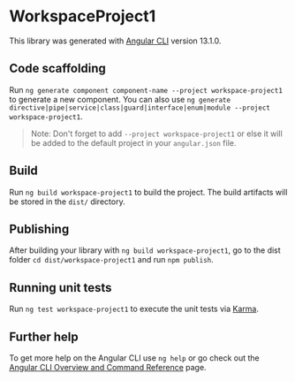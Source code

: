 # WorkspaceProject1

This library was generated with [Angular CLI](https://github.com/angular/angular-cli) version 13.1.0.

## Code scaffolding

Run `ng generate component component-name --project workspace-project1` to generate a new component. You can also use `ng generate directive|pipe|service|class|guard|interface|enum|module --project workspace-project1`.
> Note: Don't forget to add `--project workspace-project1` or else it will be added to the default project in your `angular.json` file. 

## Build

Run `ng build workspace-project1` to build the project. The build artifacts will be stored in the `dist/` directory.

## Publishing

After building your library with `ng build workspace-project1`, go to the dist folder `cd dist/workspace-project1` and run `npm publish`.

## Running unit tests

Run `ng test workspace-project1` to execute the unit tests via [Karma](https://karma-runner.github.io).

## Further help

To get more help on the Angular CLI use `ng help` or go check out the [Angular CLI Overview and Command Reference](https://angular.io/cli) page.
